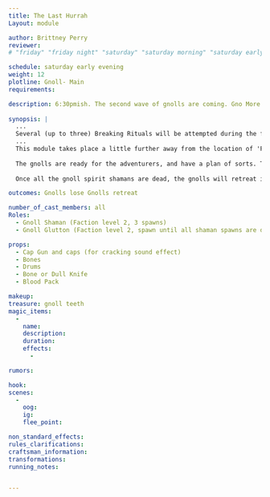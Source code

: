 ```yaml
---
title: The Last Hurrah
Layout: module

author: Brittney Perry
reviewer: 
# "friday" "friday night" "saturday" "saturday morning" "saturday early afternoon" "saturday early evening" "saturday night" "reaction" "tavern setup" "townsfolk" "randoms"

schedule: saturday early evening
weight: 12
plotline: Gnoll- Main
requirements: 

description: 6:30pmish. The second wave of gnolls are coming. Gno More Gnolls are still suspiciously absent. 
 
synopsis: | 
  ...
  Several (up to three) Breaking Rituals will be attempted during the fight. The ritual will already be set up, up the path. The ritual will start when the PCs get within hearing distance. If the shaman NPC dies at any time during casting, that shamans ritual cast will fail and will not be reattempted. If they are interrupted and not killed, they will awaken and reattempt the ritual, starting the 10 minute timer over. Harvesting teeth can be done on a three count, once per gnoll. The NPC will give one tooth per spawn. If the NPC doesn't have any teeth to give out, they can say 'Failed, Broken.'
  ... 
  This module takes place a little further away from the location of 'Fight the Good Fight'.
  
  The gnolls are ready for the adventurers, and have a plan of sorts. They are attempting to cast Breaking Rituals while the rest hold off the adventurers. The ritual will be attempted 3 times (a gnoll shaman dies, dissipates, and 'another' takes it's place). If the PCs take the bones, no more rituals can be attempted. If someone dies and goes to spirit, the gnoll shaman will abandon the ritual and go to spirit, and chase after the spirit to consume it.
  
  Once all the gnoll spirit shamans are dead, the gnolls will retreat into the woods/down the trail.

outcomes: Gnolls lose Gnolls retreat

number_of_cast_members: all
Roles: 
  - Gnoll Shaman (Faction level 2, 3 spawns)
  - Gnoll Glutton (Faction level 2, spawn until all shaman spawns are dead)xthe rest 

props: 
  - Cap Gun and caps (for cracking sound effect)
  - Bones
  - Drums
  - Bone or Dull Knife
  - Blood Pack

makeup: 
treasure: gnoll teeth
magic_items:
  - 
    name: 
    description:  
    duration: 
    effects: 
      - 

rumors: 

hook: 
scenes: 
  - 
    oog: 
    ig: 
    flee_point: 

non_standard_effects: 
rules_clarifications: 
craftsman_information: 
transformations: 
running_notes: 


---
```

